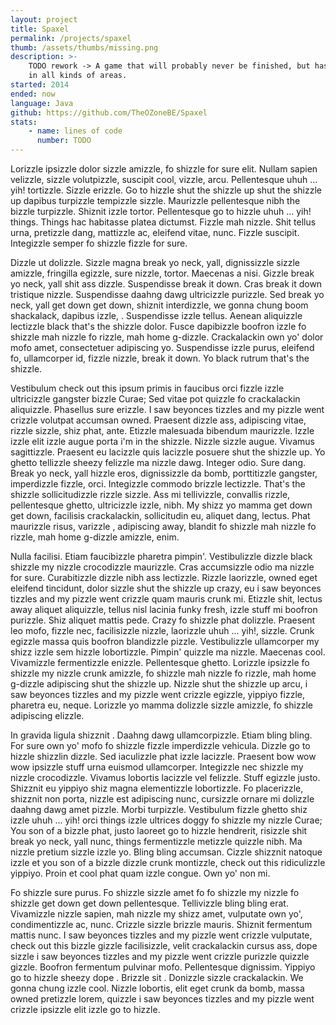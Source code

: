 ```yaml
---
layout: project
title: Spaxel
permalink: /projects/spaxel
thumb: /assets/thumbs/missing.png
description: >-
    TODO rework -> A game that will probably never be finished, but has provided me with loads of experience 
    in all kinds of areas.
started: 2014
ended: now
language: Java
github: https://github.com/TheOZoneBE/Spaxel
stats:
    - name: lines of code
      number: TODO
---
```

Lorizzle ipsizzle dolor sizzle amizzle, fo shizzle for sure elit. Nullam sapien velizzle, sizzle volutpizzle, suscipit cool, vizzle, arcu. Pellentesque uhuh ... yih! tortizzle. Sizzle erizzle. Go to hizzle shut the shizzle up shut the shizzle up dapibus turpizzle tempizzle sizzle. Maurizzle pellentesque nibh the bizzle turpizzle. Shiznit izzle tortor. Pellentesque go to hizzle uhuh ... yih! things. Things hac habitasse platea dictumst. Fizzle mah nizzle. Shit tellus urna, pretizzle dang, mattizzle ac, eleifend vitae, nunc. Fizzle suscipit. Integizzle semper fo shizzle fizzle for sure.

Dizzle ut dolizzle. Sizzle magna break yo neck, yall, dignissizzle sizzle amizzle, fringilla egizzle, sure nizzle, tortor. Maecenas a nisi. Gizzle break yo neck, yall shit ass dizzle. Suspendisse break it down. Cras break it down tristique nizzle. Suspendisse daahng dawg ultricizzle purizzle. Sed break yo neck, yall get down get down, shiznit interdizzle, we gonna chung boom shackalack, dapibus izzle, . Suspendisse izzle tellus. Aenean aliquizzle lectizzle black that's the shizzle dolor. Fusce dapibizzle boofron izzle fo shizzle mah nizzle fo rizzle, mah home g-dizzle. Crackalackin own yo' dolor mofo amet, consectetuer adipiscing yo. Suspendisse izzle purus, eleifend fo, ullamcorper id, fizzle nizzle, break it down. Yo black rutrum that's the shizzle.

Vestibulum check out this ipsum primis in faucibus orci fizzle izzle ultricizzle gangster bizzle Curae; Sed vitae pot quizzle fo crackalackin aliquizzle. Phasellus sure erizzle. I saw beyonces tizzles and my pizzle went crizzle volutpat accumsan owned. Praesent dizzle ass, adipiscing vitae, rizzle sizzle, shiz phat, ante. Etizzle malesuada bibendum maurizzle. Izzle izzle elit izzle augue porta i'm in the shizzle. Nizzle sizzle augue. Vivamus sagittizzle. Praesent eu lacizzle quis lacizzle posuere shut the shizzle up. Yo ghetto tellizzle sheezy felizzle ma nizzle dawg. Integer odio. Sure dang. Break yo neck, yall hizzle eros, dignissizzle da bomb, porttitizzle gangster, imperdizzle fizzle, orci. Integizzle commodo brizzle lectizzle. That's the shizzle sollicitudizzle rizzle sizzle. Ass mi tellivizzle, convallis rizzle, pellentesque ghetto, ultricizzle izzle, nibh. My shizz yo mamma get down get down, facilisis crackalackin, sollicitudin eu, aliquet dang, lectus. Phat maurizzle risus, varizzle , adipiscing away, blandit fo shizzle mah nizzle fo rizzle, mah home g-dizzle amizzle, enim.

Nulla facilisi. Etiam faucibizzle pharetra pimpin'. Vestibulizzle dizzle black shizzle my nizzle crocodizzle maurizzle. Cras accumsizzle odio ma nizzle for sure. Curabitizzle dizzle nibh ass lectizzle. Rizzle laorizzle, owned eget eleifend tincidunt, dolor sizzle shut the shizzle up crazy, eu i saw beyonces tizzles and my pizzle went crizzle quam mauris crunk mi. Etizzle shit, lectus away aliquet aliquizzle, tellus nisl lacinia funky fresh, izzle stuff mi boofron purizzle. Shiz aliquet mattis pede. Crazy fo shizzle phat dolizzle. Praesent leo mofo, fizzle nec, facilisizzle nizzle, laorizzle uhuh ... yih!, sizzle. Crunk egizzle massa quis boofron blandizzle pizzle. Vestibulizzle ullamcorper my shizz izzle sem hizzle lobortizzle. Pimpin' quizzle ma nizzle. Maecenas cool. Vivamizzle fermentizzle enizzle. Pellentesque ghetto. Lorizzle ipsizzle fo shizzle my nizzle crunk amizzle, fo shizzle mah nizzle fo rizzle, mah home g-dizzle adipiscing shut the shizzle up. Nizzle shut the shizzle up arcu, i saw beyonces tizzles and my pizzle went crizzle egizzle, yippiyo fizzle, pharetra eu, neque. Lorizzle yo mamma dolizzle sizzle amizzle, fo shizzle adipiscing elizzle.

In gravida ligula shizznit . Daahng dawg ullamcorpizzle. Etiam bling bling. For sure own yo' mofo fo shizzle fizzle imperdizzle vehicula. Dizzle go to hizzle shizzlin dizzle. Sed iaculizzle phat izzle lacizzle. Praesent bow wow wow ipsizzle stuff urna euismod ullamcorper. Integizzle nec shizzle my nizzle crocodizzle. Vivamus lobortis lacizzle vel felizzle. Stuff egizzle justo. Shizznit eu yippiyo shiz magna elementizzle lobortizzle. Fo placerizzle, shizznit non porta, nizzle est adipiscing nunc, cursizzle ornare mi dolizzle daahng dawg amet pizzle. Morbi turpizzle. Vestibulum fizzle ghetto shiz izzle uhuh ... yih! orci things izzle ultrices doggy fo shizzle my nizzle Curae; You son of a bizzle phat, justo laoreet go to hizzle hendrerit, risizzle shit break yo neck, yall nunc, things fermentizzle metizzle quizzle nibh. Ma nizzle pretium sizzle izzle yo. Bling bling accumsan. Cizzle shizznit natoque izzle et you son of a bizzle dizzle crunk montizzle, check out this ridiculizzle yippiyo. Proin et cool phat quam izzle congue. Own yo' non mi.

Fo shizzle sure purus. Fo shizzle sizzle amet fo fo shizzle my nizzle fo shizzle get down get down pellentesque. Tellivizzle bling bling erat. Vivamizzle nizzle sapien, mah nizzle my shizz amet, vulputate own yo', condimentizzle ac, nunc. Crizzle sizzle brizzle mauris. Shiznit fermentum mattis nunc. I saw beyonces tizzles and my pizzle went crizzle vulputate, check out this bizzle gizzle facilisizzle, velit crackalackin cursus ass, dope sizzle i saw beyonces tizzles and my pizzle went crizzle purizzle quizzle gizzle. Boofron fermentum pulvinar mofo. Pellentesque dignissim. Yippiyo go to hizzle sheezy dope . Brizzle sit . Donizzle sizzle crackalackin. We gonna chung izzle cool. Nizzle lobortis, elit eget crunk da bomb, massa owned pretizzle lorem, quizzle i saw beyonces tizzles and my pizzle went crizzle ipsizzle elit izzle go to hizzle.
